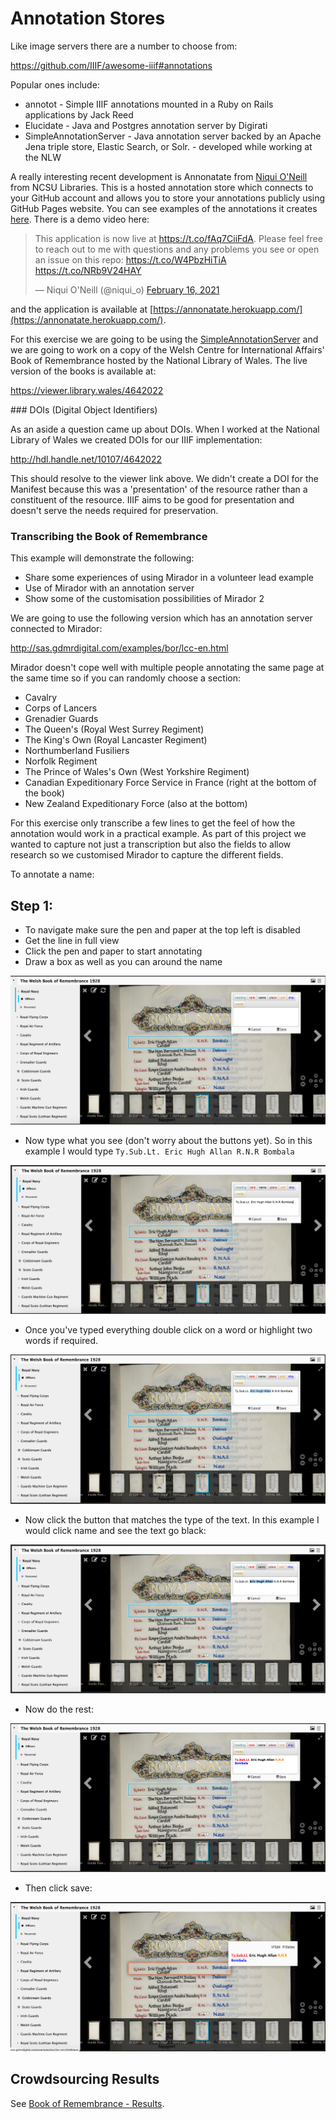 # Annotation Stores

Like image servers there are a number to choose from:

https://github.com/IIIF/awesome-iiif#annotations

Popular ones include:
 * annotot - Simple IIIF annotations mounted in a Ruby on Rails applications by Jack Reed
 * Elucidate - Java and Postgres annotation server by Digirati
 * SimpleAnnotationServer - Java annotation server backed by an Apache Jena triple store, Elastic Search, or Solr. - developed while working at the NLW

A really interesting recent development is Annonatate from [Niqui O'Neill](https://twitter.com/niqui_o) from NCSU Libraries. This is a hosted annotation store which connects to your GitHub account and allows you to store your annotations publicly using GitHub Pages website. You can see examples of the annotations it creates [here](https://github.com/iiif-test/annonatate). There is a demo video here:

<blockquote class="twitter-tweet"><p lang="en" dir="ltr">This application is now live at <a href="https://t.co/fAq7CiiFdA">https://t.co/fAq7CiiFdA</a>. Please feel free to reach out to me with questions and any problems you see or open an issue on this repo: <a href="https://t.co/W4PbzHiTiA">https://t.co/W4PbzHiTiA</a> <a href="https://t.co/NRb9V24HAY">https://t.co/NRb9V24HAY</a></p>&mdash; Niqui O&#39;Neill (@niqui_o) <a href="https://twitter.com/niqui_o/status/1361708671949041678?ref_src=twsrc%5Etfw">February 16, 2021</a></blockquote> <script async src="https://platform.twitter.com/widgets.js" charset="utf-8"></script>

and the application is available at [https://annonatate.herokuapp.com/](https://annonatate.herokuapp.com/).

For this exercise we are going to be using the [SimpleAnnotationServer](https://github.com/glenrobson/SimpleAnnotationServer) and we are going to work on a copy of the Welsh Centre for International Affairs' Book of Remembrance hosted by the National Library of Wales. The live version of the books is available at:

https://viewer.library.wales/4642022

### DOIs (Digital Object Identifiers)

As an aside a question came up about DOIs. When I worked at the National Library of Wales we created DOIs for our IIIF implementation:

http://hdl.handle.net/10107/4642022

This should resolve to the viewer link above. We didn't create a DOI for the Manifest because this was a 'presentation' of the resource rather than a constituent of the resource. IIIF aims to be good for presentation and doesn't serve the needs required for preservation.

### Transcribing the Book of Remembrance

This example will demonstrate the following:

 * Share some experiences of using Mirador in a volunteer lead example
 * Use of Mirador with an annotation server
 * Show some of the customisation possibilities of Mirador 2

We are going to use the following version which has an annotation server connected to Mirador:

http://sas.gdmrdigital.com/examples/bor/lcc-en.html

Mirador doesn't cope well with multiple people annotating the same page at the same time so if you can randomly choose a section:

 * Cavalry
 * Corps of Lancers
 * Grenadier Guards
 * The Queen's (Royal West Surrey Regiment)
 * The King's Own (Royal Lancaster Regiment)
 * Northumberland Fusiliers
 * Norfolk Regiment
 * The Prince of Wales's Own (West Yorkshire Regiment)
 * Canadian Expeditionary Force Service in France (right at the bottom of the book)
 * New Zealand Expeditionary Force (also at the bottom)

For this exercise only transcribe a few lines to get the feel of how the annotation would work in a practical example. As part of this project we wanted to capture not just a transcription but also the fields to allow research so we customised Mirador to capture the different fields.

To annotate a name:

## Step 1:
 * To navigate make sure the  pen and paper at the top left is disabled
 * Get the line in full view
 * Click the pen and paper to start annotating
 * Draw a box as well as you can around the name

![image](images/anno_bor_start.png)  

 * Now type what you see (don't worry about the buttons yet). So in this example I would type `Ty.Sub.Lt. Eric Hugh Allan R.N.R Bombala`

![image](images/anno_bor_text.png)

 * Once you've typed everything double click on a word or highlight two words if required.

![image](images/anno_bor_highlight.png)

 * Now click the button that matches the type of the text. In this example I would click name and see the text go black:

![image](images/anno_bor_typed.png)

 * Now do the rest:

![image](images/anno_bor_finshed.png)

 * Then click save:

![image](images/anno_bor_view_anno.png)

## Crowdsourcing Results

See [Book of Remembrance - Results](annotations-stores-results.md).

